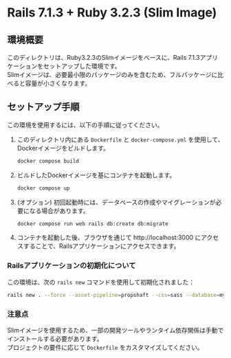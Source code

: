 # Rails 7.1.3 + Ruby 3.2.3 (Slim Image)

## 環境概要
このディレクトリは、Ruby3.2.3のSlimイメージをベースに、Rails 7.1.3アプリケーションをセットアップした環境です。  
Slimイメージは、必要最小限のパッケージのみを含むため、フルパッケージに比べると容量が小さくなります。

## セットアップ手順
この環境を使用するには、以下の手順に従ってください。

1. このディレクトリ内にある `Dockerfile` と `docker-compose.yml` を使用して、Dockerイメージをビルドします。

   ```bash
   docker compose build
   ```

2. ビルドしたDockerイメージを基にコンテナを起動します。

   ```bash
   docker compose up
   ```

3. (オプション) 初回起動時には、データベースの作成やマイグレーションが必要になる場合があります。

   ```bash
   docker compose run web rails db:create db:migrate
   ```

4. コンテナを起動した後、ブラウザを通じて http://localhost:3000 にアクセスすることで、Railsアプリケーションにアクセスできます。

### Railsアプリケーションの初期化について
この環境は、次の `rails new` コマンドを使用して初期化されました：

```bash
rails new . --force --asset-pipeline=propshaft --css=sass --database=mysql
```

### 注意点
Slimイメージを使用するため、一部の開発ツールやランタイム依存関係は手動でインストールする必要があります。  
プロジェクトの要件に応じて `Dockerfile` をカスタマイズしてください。
